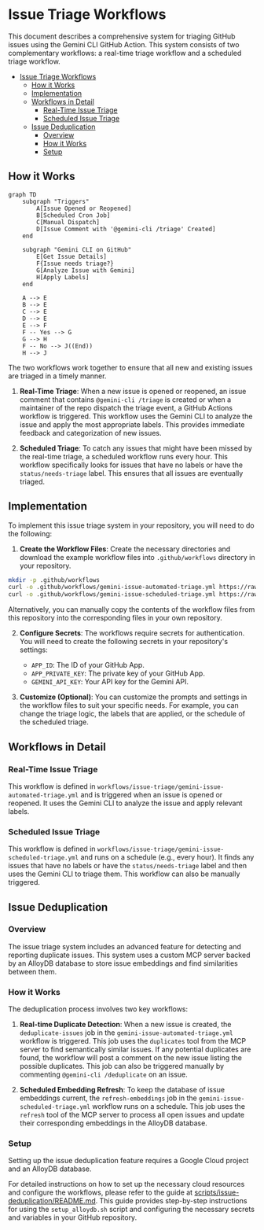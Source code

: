 # Issue Triage Workflows

This document describes a comprehensive system for triaging GitHub issues using the Gemini CLI GitHub Action. This system consists of two complementary workflows: a real-time triage workflow and a scheduled triage workflow.

- [Issue Triage Workflows](#issue-triage-workflows)
  - [How it Works](#how-it-works)
  - [Implementation](#implementation)
  - [Workflows in Detail](#workflows-in-detail)
    - [Real-Time Issue Triage](#real-time-issue-triage)
    - [Scheduled Issue Triage](#scheduled-issue-triage)
  - [Issue Deduplication](#issue-deduplication)
    - [Overview](#overview)
    - [How it Works](#how-it-works-1)
    - [Setup](#setup)


## How it Works

```mermaid
graph TD
    subgraph "Triggers"
        A[Issue Opened or Reopened]
        B[Scheduled Cron Job]
        C[Manual Dispatch]
        D[Issue Comment with '@gemini-cli /triage' Created]
    end

    subgraph "Gemini CLI on GitHub"
        E[Get Issue Details]
        F{Issue needs triage?}
        G[Analyze Issue with Gemini]
        H[Apply Labels]
    end

    A --> E
    B --> E
    C --> E
    D --> E
    E --> F
    F -- Yes --> G
    G --> H
    F -- No --> J((End))
    H --> J
```

The two workflows work together to ensure that all new and existing issues are triaged in a timely manner.

1. **Real-Time Triage**: When a new issue is opened or reopened, an issue comment that contains `@gemini-cli /triage` is created or when a maintainer of the repo dispatch the triage event, a GitHub Actions workflow is triggered. This workflow uses the Gemini CLI to analyze the issue and apply the most appropriate labels. This provides immediate feedback and categorization of new issues.

2.  **Scheduled Triage**: To catch any issues that might have been missed by the real-time triage, a scheduled workflow runs every hour. This workflow specifically looks for issues that have no labels or have the `status/needs-triage` label. This ensures that all issues are eventually triaged.

## Implementation

To implement this issue triage system in your repository, you will need to do the following:

1.  **Create the Workflow Files**: Create the necessary directories and download the example workflow files into `.github/workflows` directory in your repository.

```bash
mkdir -p .github/workflows
curl -o .github/workflows/gemini-issue-automated-triage.yml https://raw.githubusercontent.com/google-github-actions/run-gemini-cli/main/workflows/issue-triage/gemini-issue-automated-triage.yml
curl -o .github/workflows/gemini-issue-scheduled-triage.yml https://raw.githubusercontent.com/google-github-actions/run-gemini-cli/main/workflows/issue-triage/gemini-issue-scheduled-triage.yml
```

Alternatively, you can manually copy the contents of the workflow files from this repository into the corresponding files in your own repository.

2.  **Configure Secrets**: The workflows require secrets for authentication. You will need to create the following secrets in your repository's settings:

    *   `APP_ID`: The ID of your GitHub App.
    *   `APP_PRIVATE_KEY`: The private key of your GitHub App.
    *   `GEMINI_API_KEY`: Your API key for the Gemini API.

3.  **Customize (Optional)**: You can customize the prompts and settings in the workflow files to suit your specific needs. For example, you can change the triage logic, the labels that are applied, or the schedule of the scheduled triage.

## Workflows in Detail

### Real-Time Issue Triage

This workflow is defined in `workflows/issue-triage/gemini-issue-automated-triage.yml` and is triggered when an issue is opened or reopened. It uses the Gemini CLI to analyze the issue and apply relevant labels.

### Scheduled Issue Triage

This workflow is defined in `workflows/issue-triage/gemini-issue-scheduled-triage.yml` and runs on a schedule (e.g., every hour). It finds any issues that have no labels or have the `status/needs-triage` label and then uses the Gemini CLI to triage them. This workflow can also be manually triggered.

## Issue Deduplication

### Overview

The issue triage system includes an advanced feature for detecting and reporting duplicate issues. This system uses a custom MCP server backed by an AlloyDB database to store issue embeddings and find similarities between them.

### How it Works

The deduplication process involves two key workflows:

1.  **Real-time Duplicate Detection**: When a new issue is created, the `deduplicate-issues` job in the `gemini-issue-automated-triage.yml` workflow is triggered. This job uses the `duplicates` tool from the MCP server to find semantically similar issues. If any potential duplicates are found, the workflow will post a comment on the new issue listing the possible duplicates. This job can also be triggered manually by commenting `@gemini-cli /deduplicate` on an issue.

2.  **Scheduled Embedding Refresh**: To keep the database of issue embeddings current, the `refresh-embeddings` job in the `gemini-issue-scheduled-triage.yml` workflow runs on a schedule. This job uses the `refresh` tool of the MCP server to process all open issues and update their corresponding embeddings in the AlloyDB database.

### Setup

Setting up the issue deduplication feature requires a Google Cloud project and an AlloyDB database.

For detailed instructions on how to set up the necessary cloud resources and configure the workflows, please refer to the guide at [scripts/issue-deduplication/README.md](../../scripts/issue-deduplication/README.md). This guide provides step-by-step instructions for using the `setup_alloydb.sh` script and configuring the necessary secrets and variables in your GitHub repository.
